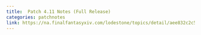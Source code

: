 ```yaml
---
title:  Patch 4.11 Notes (Full Release)
categories: patchnotes
link: https://na.finalfantasyxiv.com/lodestone/topics/detail/aee832c2c57456a26f36531c78380e74202d0d75
---
```

